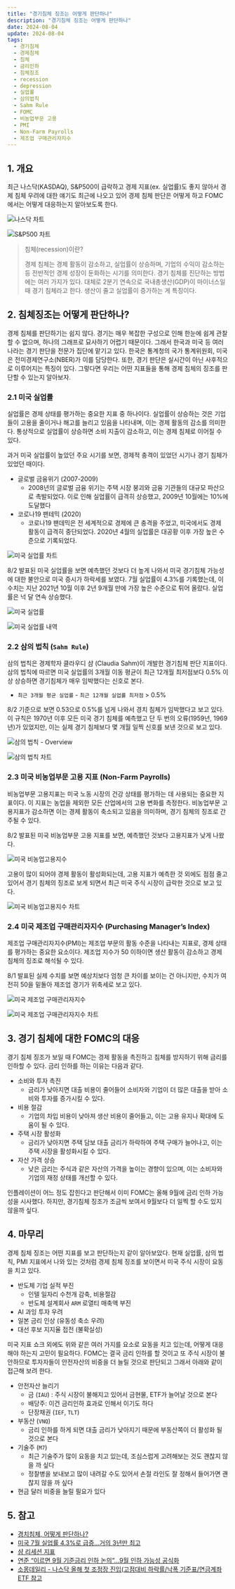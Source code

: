 ```yaml
---
title: "경기침체 징조는 어떻게 판단하나"
description: "경기침체 징조는 어떻게 판단하나"
date: 2024-08-04
update: 2024-08-04
tags:
  - 경기침체
  - 경제침체
  - 침체
  - 금리인하
  - 침체징조
  - recession
  - depression
  - 실업률
  - 삼의법칙
  - Sahm Rule
  - FOMC
  - 비농업부문 고용
  - PMI
  - Non-Farm Payrolls
  - 제조업 구매관리자지수
---
```


## 1. 개요

최근 나스닥(KASDAQ), S&P500이 급락하고 경제 지표(ex. 실업률)도 좋지 않아서 경제 침체 우려에 대한 얘기도 최근에 나오고 있어 경제 침체 판단은 어떻게 하고 FOMC에서는 어떻게 대응하는지 알아보도록 한다.

![나스닥 차트](image-20240804172910047.png)

![S&P500 차트](image-20240804172928032.png)

> 침체(recession)이란?
>
> 경제 침체는 경제 활동이 감소하고, 실업률이 상승하며, 기업의 수익이 감소하는 등 전반적인 경제 성장이 둔화하는 시기를 의미한다. 경기 침체를 진단하는 방법에는 여러 가지가 있다. 대체로 2분기 연속으로 국내총생산(GDP)이 마이너스일 때 경기 침체라고 한다. 생산이 줄고 실업률이 증가하는 게 특징이다.

## 2. 침체징조는 어떻게 판단하나?

경제 침체를 판단하기는 쉽지 않다. 경기는 매우 복잡한 구성으로 인해 한눈에 쉽게 관찰할 수 없으며, 하나의 그래프로 묘사하기 어렵기 때문이다. 그래서 한국과 미국 등 여러 나라는 경기 판단을 전문가 집단에 맡기고 있다. 한국은 통계청의 국가 통계위원회, 미국은 전미경제연구소(NBER)가 이를 담당한다. 또한, 경기 판단은 실시간이 아닌 사후적으로 이루어지는 특징이 있다. 그렇다면 우리는 어떤 지표들을 통해 경제 침체의 징조를 판단할 수 있는지 알아보자.

### 2.1 미국 실업률

실업률은 경제 상태를 평가하는 중요한 지표 중 하나이다. 실업률이 상승하는 것은 기업들이 고용을 줄이거나 해고를 늘리고 있음을 나타내며, 이는 경제 활동의 감소를 의미한다. 통상적으로 실업률이 상승하면 소비 지출이 감소하고, 이는 경제 침체로 이어질 수 있다.

과거 미국 실업률이 높았던 주요 시기를 보면, 경제적 충격이 있었던 시기나 경기 침체가 있었던 때이다.

- 글로벌 금융위기 (2007-2009)
  - 2008년의 글로벌 금융 위기는 주택 시장 붕괴와 금융 기관들의 대규모 파산으로 촉발되었다. 이로 인해 실업률이 급격히 상승했고, 2009년 10월에는 10%에 도달했다
- 코로나19 팬테믹 (2020)
  - 코로나19 팬데믹은 전 세계적으로 경제에 큰 충격을 주었고, 미국에서도 경제 활동이 급격히 중단되었다. 2020년 4월의 실업률은 대공황 이후 가장 높은 수준으로 기록되었다.

![미국 실업률 차트](image-20240804173017197.png)

8/2 발표된 미국 실업률을 보면 예측했던 것보다 더 높게 나와서 미국 경기침체 가능성에 대한 불안으로 미국 증시가 하락세를 보였다. 7월 실업률이 4.3%를 기록했는데, 이 수치는 지난 2021년 10월 이후 2년 9개월 만에 가장 높은 수준으로 튀어 올랐다. 실업률은 넉 달 연속 상승했다.

![미국 실업률](image-20240804173048827.png)

![미국 실업률 내역](image-20240804173121447.png)

### 2.2 삼의 법칙 (`Sahm Rule`)

삼의 법칙은 경제학자 클라우디 샴 (Claudia Sahm)이 개발한 경기침체 판단 지표이다. 삼의 법칙에 따르면 미국 실업률의 3개월 이동 평균이 최근 12개월 최저점보다 0.5% 이상 상승하면 경기침체가 매우 임박했다는 신호로 본다.

- `최근 3개월 평균 실업률` - `최근 12개월 실업률 최저점` > 0.5%

8/2 기준으로 보면 0.53으로 0.5%를 넘게 나와서 경치 침체가 임박했다고 보고 있다. 이 규칙은 1970년 이후 모든 미국 경기 침체를 예측했고 단 두 번의 오류(1959년, 1969년)가 있었지만, 이는 실제 경기 침체보다 몇 개월 일찍 신호를 보낸 것으로 보고 있다.

![삼의 법칙 - Overview](image-20240804173156101.png)

![삼의 법칙 차트](image-20240804173202221.png)

### 2.3 미국 비농업부문 고용 지표 (Non-Farm Payrolls)

비농업부문 고용지표는 미국 노동 시장의 건강 상태를 평가하는 데 사용되는 중요한 지표이다. 이 지표는 농업을 제외한 모든 산업에서의 고용 변화를 측정한다. 비농업부문 고용지표가 감소하면 이는 경제 활동이 축소되고 있음을 의미하며, 경기 침체의 징조로 간주될 수 있다.

8/2 발표된 미국 비농업부문 고용 지표를 보면, 예측했던 것보다 고용지표가 낮게 나왔다.

![미국 비농업고용지수](image-20240804173235365.png)

고용이 많이 되어야 경제 활동이 활성화되는데, 고용 지표가 예측한 것 외에도 점점 줄고 있어서 경기 침체의 징조로 보게 되면서 최근 미국 주식 시장이 급락한 것으로 보고 있다.

![미국 비농업고용지수 차트](image-20240804173254844.png)

### 2.4 미국 제조업 구매관리자지수 (Purchasing Manager’s Index)

제조업 구매관리자지수(PMI)는 제조업 부문의 활동 수준을 나타내는 지표로, 경제 상태를 평가하는 중요한 요소이다. 제조업 지수가 50 이하이면 생산 활동이 감소하고 경제 침체의 징조로 해석될 수 있다.

8/1 발표된 실제 수치를 보면 예상치보다 엄청 큰 차이를 보이는 건 아니지만, 수치가 여전히 50을 밑돌아 제조업 경기가 위축세로 보고 있다.

![미국 제조업 구매관리자지수](image-20240804173317724.png)

![미국 제조업 구매관리자지수 차트](image-20240804173332268.png)

## 3. 경기 침체에 대한 FOMC의 대응

경기 침체 징조가 보일 때 FOMC는 경제 활동을 촉진하고 침체를 방지하기 위해 금리를 인하할 수 있다. 금리 인하를 하는 이유는 다음과 같다.

- 소비와 투자 촉진
  - 금리가 낮아지면 대출 비용이 줄어들어 소비자와 기업이 더 많은 대출을 받아 소비와 투자를 증가시킬 수 있다.
- 비용 절감
  - 기업의 차입 비용이 낮아져 생산 비용이 줄어들고, 이는 고용 유지나 확대에 도움이 될 수 있다.
- 주택 시장 활성화
  - 금리가 낮아지면 주택 담보 대출 금리가 하락하여 주택 구매가 늘어나고, 이는 주택 시장을 활성화시킬 수 있다.
- 자산 가격 상승
  - 낮은 금리는 주식과 같은 자산의 가격을 높이는 경향이 있으며, 이는 소비자와 기업의 재정 상태를 개선할 수 있다.

인플레이션이 어느 정도 잡힌다고 판단해서 이미 FOMC는 올해 9월에 금리 인하 가능성을 시사했다. 하지만, 경기침체 징조가 조금씩 보여서 9월보다 더 일찍 할 수도 있지 않을까 싶다.

## 4. 마무리

경제 침체 징조는 어떤 지표를 보고 판단하는지 같이 알아보았다. 현재 실업률, 삼의 법칙, PMI 지표에서 나와 있는 것처럼 경제 침체 징조를 보이면서 미국 주식 시장이 요동을 치고 있다.

- 반도체 기업 실적 부진
  - 인텔 일자리 수천개 감축, 비용절감
  - 반도체 설계회사 `ARM` 로열티 매축액 부진
- AI 과잉 투자 우려
- 일본 금리 인상 (유동성 축소 우려)
- 대선 후보 지지율 접전 (불확실성)

미국 지표 쇼크 외에도 위와 같은 여러 가지를 요소로 요동을 치고 있는데, 어떻게 대응해야 하는지 고민이 필요하다. FOMC는 결국 금리 인하를 할 것이고 또 주식 시장이 불안하므로 투자자들이 안전자산의 비중을 더 늘릴 것으로 판단되고 그래서 아래와 같이 접근해 보려 한다.

- 안전자산 늘리기
  - 금 (`IAU`) : 주식 시장이 불해지고 있어서 금현물, ETF가 늘어날 것으로 본다
  - 배당주: 이건 금리인하 효과로 인해서 이기도 하다
  - 단장채권 (`IEF`, `TLT`)
- 부동산 (`VNQ`)
  - 금리 인하를 하게 되면 대출 금리가 낮아지기 때문에 부동산쪽이 더 활성화 될 것으로 본다
- 기술주 (`M7`)
  - 최근 기술주가 많이 요동을 치고 있는데, 조심스럽게 고려해보는 것도 괜찮지 않을 까 싶다
  - 정찰병을 보내보고 많이 내려갈 수도 있어서 손절 라인도 잘 정해서 들어가면 괜찮지 않을 까 싶다
- 현금 달러 비중을 늘릴 필요가 있다

## 5. 참고

- [경치침체, 어떻게 판단하나?](https://www.notion.so/c84ab70102c64d6fb41c73890e230cb2?pvs=21)
- [미국 7월 실업률 4.3%로 급증…거의 3년만 최고](https://news.einfomax.co.kr/news/articleView.html?idxno=4319841)
- [샴 리세션 지표](https://news.einfomax.co.kr/news/articleView.html?idxno=4066870)
- [연준 “이르면 9월 기준금리 인하 논의”…9월 인하 가능성 공식화](https://www.hani.co.kr/arti/international/america/1151686.html)
- [소몽데일리 -  나스닥 올해 첫 조정장 진입(고점대비 하락률/낙폭 기준표/연금계좌ETF 참고](https://cafe.naver.com/sosumonkey/17598)
